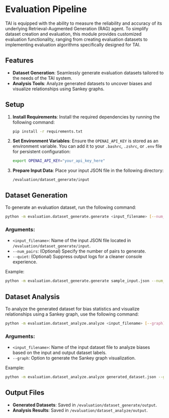 # Evaluation Pipeline

TAI is equipped with the ability to measure the reliability and accuracy of its underlying Retrieval-Augmented Generation (RAG) agent. To simplify dataset creation and evaluation, this module provides customized evaluation functionality, ranging from creating evaluation datasets to implementing evaluation algorithms specifically designed for TAI.

## Features

- **Dataset Generation**: Seamlessly generate evaluation datasets tailored to the needs of the TAI system.
- **Analysis Tools**: Analyze generated datasets to uncover biases and visualize relationships using Sankey graphs.

## Setup

1. **Install Requirements**: Install the required dependencies by running the following command:
   ```sh
   pip install -r requirements.txt
   ```

2. **Set Environment Variables**: Ensure the `OPENAI_API_KEY` is stored as an environment variable. You can add it to your `.bashrc`, `.zshrc`, or `.env` file for persistent configuration:
   ```sh
   export OPENAI_API_KEY="your_api_key_here"
   ```

3. **Prepare Input Data**: Place your input JSON file in the following directory:
   ```
   /evaluation/dataset_generate/input
   ```

## Dataset Generation

To generate an evaluation dataset, run the following command:
```sh
python -m evaluation.dataset_generate.generate <input_filename> [--num_pairs] [--quiet]
```

### Arguments:
- `<input_filename>`: Name of the input JSON file located in `/evaluation/dataset_generate/input`.
- `--num_pairs`: (Optional) Specify the number of pairs to generate.
- `--quiet`: (Optional) Suppress output logs for a cleaner console experience.

Example:
```sh
python -m evaluation.dataset_generate.generate sample_input.json --num_pairs 50
```

## Dataset Analysis

To analyze the generated dataset for bias statistics and visualize relationships using a Sankey graph, use the following command:
```sh
python -m evaluation.dataset_analyze.analyze <input_filename> [--graph]
```

### Arguments:
- `<input_filename>`: Name of the input dataset file to analyze biases based on the input and output dataset labels.
- `--graph`: Option to generate the Sankey graph visualization. 

Example:
```sh
python -m evaluation.dataset_analyze.analyze generated_dataset.json --graph
```

## Output Files

- **Generated Datasets**: Saved in `/evaluation/dataset_generate/output`.
- **Analysis Results**: Saved in `/evaluation/dataset_analyze/output`.